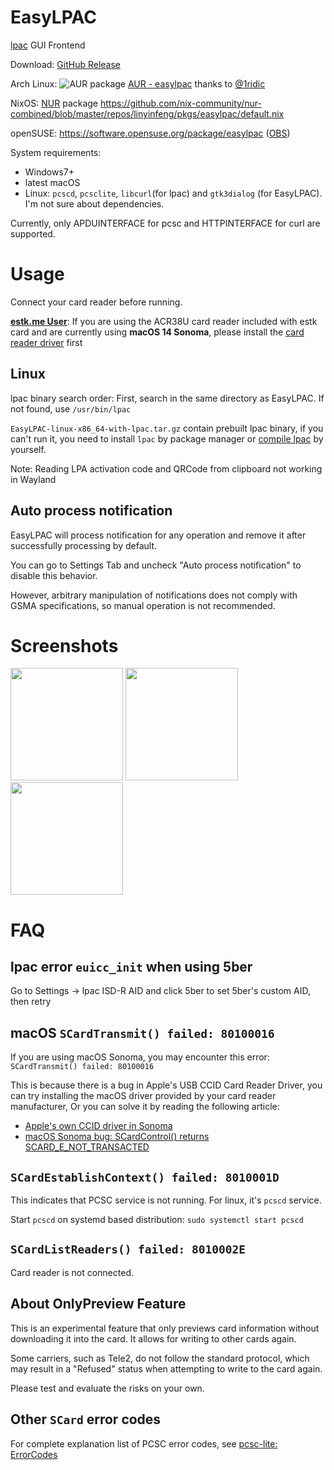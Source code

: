 # EasyLPAC
[lpac](https://github.com/estkme-group/lpac) GUI Frontend

Download: [GitHub Release](https://github.com/creamlike1024/EasyLPAC/releases/latest)

Arch Linux: ![AUR package](https://img.shields.io/aur/version/easylpac) [AUR - easylpac](https://aur.archlinux.org/packages/easylpac)
 thanks to [@1ridic](https://github.com/1ridic)

NixOS: [NUR](https://github.com/nix-community/NUR#readme) package https://github.com/nix-community/nur-combined/blob/master/repos/linyinfeng/pkgs/easylpac/default.nix

openSUSE: https://software.opensuse.org/package/easylpac ([OBS](https://build.opensuse.org/package/show/home:Psheng/EasyLPAC))

System requirements:
- Windows7+
- latest macOS
- Linux: `pcscd`, `pcsclite`, `libcurl`(for lpac) and `gtk3dialog` (for EasyLPAC). I'm not sure about dependencies.

Currently, only APDUINTERFACE for pcsc and HTTPINTERFACE for curl are supported.

# Usage

Connect your card reader before running.

**[estk.me User](https://www.estk.me/)**: If you are using the ACR38U card reader included with estk card and are currently using **macOS 14 Sonoma**, please install the [card reader driver](https://www.acs.com.hk/en/driver/228/acr38u-nd-pocketmate-smart-card-reader-micro-usb/) first

## Linux

lpac binary search order: First, search in the same directory as EasyLPAC. If not found, use `/usr/bin/lpac`

`EasyLPAC-linux-x86_64-with-lpac.tar.gz` contain prebuilt lpac binary, if you can't run it, you need to install `lpac` by package manager or [compile lpac](https://github.com/estkme-group/lpac?tab=readme-ov-file#compile) by yourself.

Note: Reading LPA activation code and QRCode from clipboard not working in Wayland

## Auto process notification
EasyLPAC will process notification for any operation and remove it after successfully processing by default.

You can go to Settings Tab and uncheck "Auto process notification" to disable this behavior.

However, arbitrary manipulation of notifications does not comply with GSMA specifications, so manual operation is not recommended.

# Screenshots
<p>
<a href="https://github.com/creamlike1024/EasyLPAC/blob/master/screenshots/chipinfo.png"><img src="https://github.com/creamlike1024/EasyLPAC/blob/master/screenshots/chipinfo.png?raw=true"  height="180px"/></a>
<a href="https://github.com/creamlike1024/EasyLPAC/blob/master/screenshots/notification.png"><img src="https://github.com/creamlike1024/EasyLPAC/blob/master/screenshots/notification.png?raw=true" height="180px"/></a>
<a href="https://github.com/creamlike1024/EasyLPAC/blob/master/screenshots/profile.png"><img src="https://github.com/creamlike1024/EasyLPAC/blob/master/screenshots/profile.png?raw=true" height="180px"/></a>
</p>

# FAQ

## lpac error `euicc_init` when using 5ber

Go to Settings -> lpac ISD-R AID and click 5ber to set 5ber's custom AID, then retry

## macOS `SCardTransmit() failed: 80100016`

If you are using macOS Sonoma, you may encounter this error: `SCardTransmit() failed: 80100016`

This is because there is a bug in Apple's USB CCID Card Reader Driver, you can try installing the macOS driver provided by your card reader manufacturer, Or you can solve it by reading the following article:

- [Apple's own CCID driver in Sonoma](https://blog.apdu.fr/posts/2023/11/apple-own-ccid-driver-in-sonoma/)
- [macOS Sonoma bug: SCardControl() returns SCARD_E_NOT_TRANSACTED](https://blog.apdu.fr/posts/2023/09/macos-sonoma-bug-scardcontrol-returns-scard_e_not_transacted/)

## `SCardEstablishContext() failed: 8010001D`

This indicates that PCSC service is not running. For linux, it's `pcscd` service.

Start `pcscd` on systemd based distribution: `sudo systemctl start pcscd`

## `SCardListReaders() failed: 8010002E`

Card reader is not connected.

## About OnlyPreview Feature

This is an experimental feature that only previews card information without downloading it into the card. It allows for writing to other cards again. 

Some carriers, such as Tele2, do not follow the standard protocol, which may result in a "Refused" status when attempting to write to the card again. 

Please test and evaluate the risks on your own.

## Other `SCard` error codes

For complete explanation list of PCSC error codes, see [pcsc-lite: ErrorCodes](https://pcsclite.apdu.fr/api/group__ErrorCodes.html)